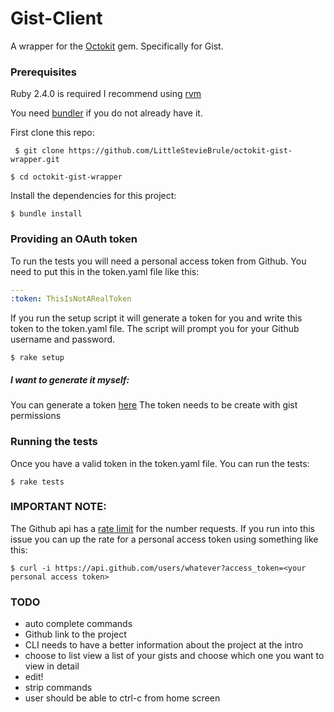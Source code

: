 
# Gist-Client

A wrapper for the [Octokit](https://github.com/octokit/octokit.rb) gem. Specifically for Gist.


### Prerequisites

Ruby 2.4.0 is required
I recommend using [rvm](https://rvm.io/rvm/install)


You need [bundler](http://bundler.io/) if you do not already have it.

First clone this repo:

```
 $ git clone https://github.com/LittleStevieBrule/octokit-gist-wrapper.git
```
```
$ cd octokit-gist-wrapper
```

Install the dependencies for this project:

```
$ bundle install
```

### Providing an OAuth token

To run the tests you will need a personal access token from Github. You need to put this in the token.yaml file like this:

```yaml
---
:token: ThisIsNotARealToken

```

If you run the setup script it will generate a token for you and write this token to the token.yaml file. The script will prompt you for your Github username and password.

```
$ rake setup
```

##### I want to generate it myself:
You can generate a token [here](https://github.com/settings/tokens)
The token needs to be create with gist permissions


### Running the tests

Once you have a valid token in the token.yaml file. You can run the tests:

```
$ rake tests

```

### IMPORTANT NOTE:
The Github api has a [rate limit](https://developer.github.com/v3/#rate-limiting) for the number requests. If you run into this issue you can up the rate for a personal access token using something like this:

```
$ curl -i https://api.github.com/users/whatever?access_token=<your personal access token>
```

### TODO

* auto complete commands
* Github link to the project
* CLI needs to have a better information about the project at the intro
* choose to list view a list of your gists and choose which one you want to view in detail
* edit!
* strip commands
* user should be able to ctrl-c from home screen
